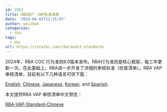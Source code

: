 ```yaml
---
id: 2952
title: RBA验厂 VAP标准清单
date: '2024-04-02T11:25:07'
author: weizhan
categories:
  - rba
tags:
  - doc
url: https://csrwiki.com/rba/audit-standards
---
```


2024年，RBA COC 行为准则8.0版本发布。RBA行为准则是核心框架，每三年更新一次。在此基础上，RBA进一步开发了详细的审核标准（检查清单）。RBA VAP审核清单，目前有以下几种语言可供下载：

[English](https://www.responsiblebusiness.org/media/docs/RBA-VAP-Standard.pdf), [Chinese](https://www.responsiblebusiness.org/media/docs/RBA-VAP-Standard-Chinese.pdf), [Japanese](https://www.responsiblebusiness.org/media/docs/RBA-VAP-Standard-Japanese.pdf), [Korean](https://www.responsiblebusiness.org/media/docs/RBA-VAP-Standard-Korean.pdf), and [Spanish](https://www.responsiblebusiness.org/media/docs/RBA-VAP-Standard-Spanish.pdf). 

本文提供RBA VAP 审核清单中文预览：

[RBA-VAP-Standard-Chinese](https://csrwiki.com/wp-content/uploads/2024/04/RBA-VAP-Standard-Chinese.pdf)
